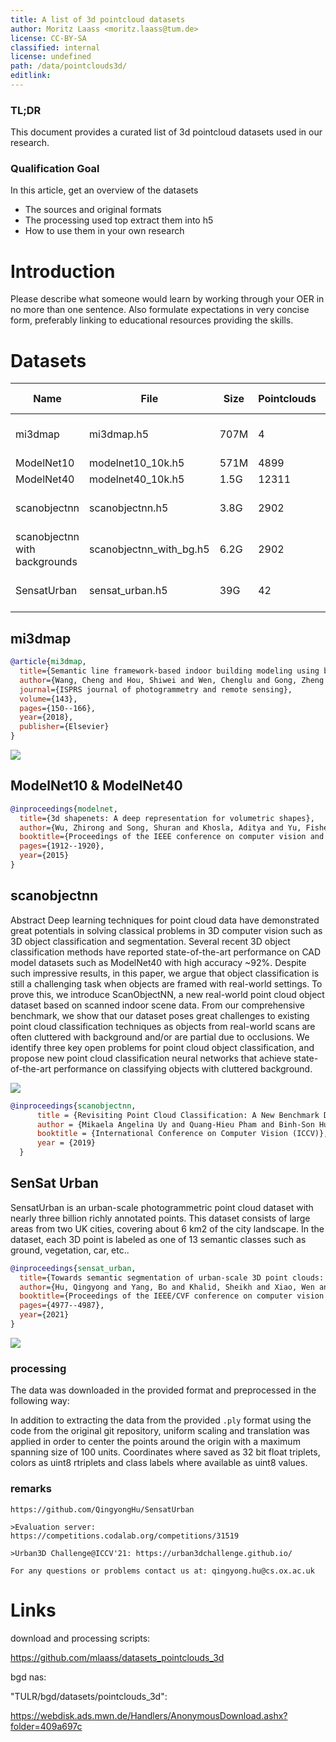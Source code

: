 ```yaml
---
title: A list of 3d pointcloud datasets
author: Moritz Laass <moritz.laass@tum.de>
license: CC-BY-SA
classified: internal
license: undefined
path: /data/pointclouds3d/
editlink: 
---
```


### TL;DR
This document provides a curated list of 3d pointcloud datasets used in our research.

### Qualification Goal
In this article, get an overview of the datasets 
- The sources and original formats
- The processing used top extract them into h5
- How to use them in your own research

# Introduction
Please describe what someone would learn by working through your OER in no more than one sentence. Also formulate expectations in very concise form, preferably linking to educational resources providing the skills.

# Datasets
| Name  | File | Size | Pointclouds | pts/pc| Total pts | RGB | Source Format | | Source|
| ---- | ----- | ----- | ------ | ------- | ------- | ------- | ------- | ------- | ------- | 
|mi3dmap |mi3dmap.h5| 707M | 4 |2.1M - 11.1M| 30.9M | false | .las | http://mi3dmap.net/datatype1.jsp |
|ModelNet10 | modelnet10_10k.h5 | 571M| 4899| 10k|49M| false| .off | https://modelnet.cs.princeton.edu/ |
|ModelNet40  | modelnet40_10k.h5| 1.5G| 12311| 10k|123M| false| .off | https://modelnet.cs.princeton.edu/ |
|scanobjectnn  | scanobjectnn.h5 |  3.8G | 2902| 1.52k - 1.17M| 269M| true| numpy .bin | https://hkust-vgd.github.io/scanobjectnn/ |
|scanobjectnn with backgrounds| scanobjectnn_with_bg.h5 |  6.2G | 2902| 2.09k - 2.74M| 438M| true | numpy .bin | https://hkust-vgd.github.io/scanobjectnn/ |
|SensatUrban  | sensat_urban.h5 |  39G | 42| 201k - 140M| 2.62G| true| numpy .ply | https://github.com/QingyongHu/SensatUrban |


## mi3dmap

```bibtex
@article{mi3dmap,
  title={Semantic line framework-based indoor building modeling using backpacked laser scanning point cloud},
  author={Wang, Cheng and Hou, Shiwei and Wen, Chenglu and Gong, Zheng and Li, Qing and Sun, Xiaotian and Li, Jonathan},
  journal={ISPRS journal of photogrammetry and remote sensing},
  volume={143},
  pages={150--166},
  year={2018},
  publisher={Elsevier}
}

```
![](http://mi3dmap.net/assets/img/big/line1.png)

## ModelNet10 & ModelNet40 

```bibtex
@inproceedings{modelnet,
  title={3d shapenets: A deep representation for volumetric shapes},
  author={Wu, Zhirong and Song, Shuran and Khosla, Aditya and Yu, Fisher and Zhang, Linguang and Tang, Xiaoou and Xiao, Jianxiong},
  booktitle={Proceedings of the IEEE conference on computer vision and pattern recognition},
  pages={1912--1920},
  year={2015}
}

```


## scanobjectnn

Abstract
Deep learning techniques for point cloud data have demonstrated great potentials in solving classical problems in 3D computer vision such as 3D object classification and segmentation. Several recent 3D object classification methods have reported state-of-the-art performance on CAD model datasets such as ModelNet40 with high accuracy ~92%. Despite such impressive results, in this paper, we argue that object classification is still a challenging task when objects are framed with real-world settings. To prove this, we introduce ScanObjectNN, a new real-world point cloud object dataset based on scanned indoor scene data. From our comprehensive benchmark, we show that our dataset poses great challenges to existing point cloud classification techniques as objects from real-world scans are often cluttered with background and/or are partial due to occlusions. We identify three key open problems for point cloud object classification, and propose new point cloud classification neural networks that achieve state-of-the-art performance on classifying objects with cluttered background.

![](https://hkust-vgd.github.io/scanobjectnn/images/objects_teaser.png)

```bibtex
@inproceedings{scanobjectnn,
      title = {Revisiting Point Cloud Classification: A New Benchmark Dataset and Classification Model on Real-World Data},
      author = {Mikaela Angelina Uy and Quang-Hieu Pham and Binh-Son Hua and Duc Thanh Nguyen and Sai-Kit Yeung},
      booktitle = {International Conference on Computer Vision (ICCV)},
      year = {2019}
  }
```

## SenSat Urban
SensatUrban is an urban-scale photogrammetric point cloud dataset with nearly three billion richly annotated points. This dataset consists of large areas from two UK cities, covering about 6 km2 of the city landscape. In the dataset, each 3D point is labeled as one of 13 semantic classes such as ground, vegetation, car, etc..

```bibtex
@inproceedings{sensat_urban,
  title={Towards semantic segmentation of urban-scale 3D point clouds: A dataset, benchmarks and challenges},
  author={Hu, Qingyong and Yang, Bo and Khalid, Sheikh and Xiao, Wen and Trigoni, Niki and Markham, Andrew},
  booktitle={Proceedings of the IEEE/CVF conference on computer vision and pattern recognition},
  pages={4977--4987},
  year={2021}
}
```
![](https://github.com/QingyongHu/SensatUrban/raw/master/imgs/Fig1.png)

### processing

The data was downloaded in the provided format and preprocessed in the following way:

In addition to extracting the data from the provided `.ply` format using the code from the original git repository, uniform scaling and translation was applied in order to center the points around the origin with a maximum spanning size of 100 units. Coordinates where saved as 32 bit float triplets, colors as uint8 rtriplets and class labels where available as uint8 values.

### remarks

```
https://github.com/QingyongHu/SensatUrban

>Evaluation server: https://competitions.codalab.org/competitions/31519

>Urban3D Challenge@ICCV'21: https://urban3dchallenge.github.io/

For any questions or problems contact us at: qingyong.hu@cs.ox.ac.uk
```



# Links
download and processing scripts:

https://github.com/mlaass/datasets_pointclouds_3d

bgd nas:

"TULR/bgd/datasets/pointclouds_3d":

https://webdisk.ads.mwn.de/Handlers/AnonymousDownload.ashx?folder=409a697c